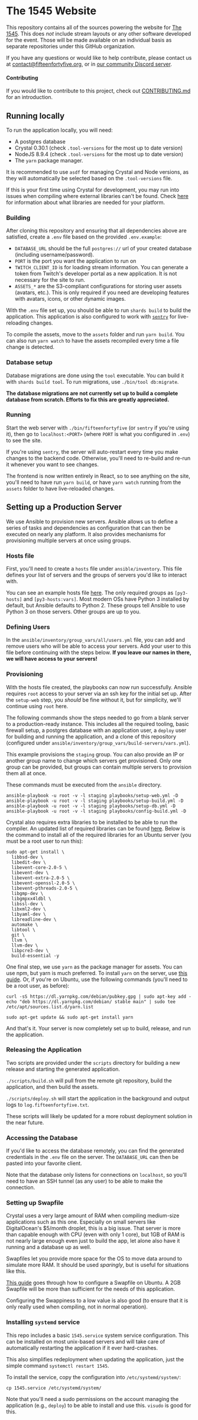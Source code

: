# The 1545 Website

This repository contains all of the sources powering the website for [The 1545](fifteenfortyfive.org). This does _not_ include stream layouts or any other software developed for the event. Those will be made available on an individual basis as separate repositories under this GitHub organization.

If you have any questions or would like to help contribute, please contact us at contact@fifteenfortyfive.org, or in [our community Discord server](https://discord.fifteenfortyfive.org).

#### Contributing

If you would like to contribute to this project, check out [CONTRIBUTING.md](./CONTRIBUTING.md) for an introduction.

## Running locally

To run the application locally, you will need:

- A postgres database
- Crystal 0.30.1 (check `.tool-versions` for the most up to date version)
- NodeJS 8.9.4 (check `.tool-versions` for the most up to date version)
- The `yarn` package manager.

It is recommended to use `asdf` for managing Crystal and Node versions, as they will automatically be selected based on the `.tool-versions` file.

If this is your first time using Crystal for development, you may run into issues when compiling where external libraries can't be found. Check [here](https://github.com/crystal-lang/crystal/wiki/All-required-libraries) for information about what libraries are needed for your platform.

### Building

After cloning this repository and ensuring that all dependencies above are satisfied, create a `.env` file based on the provided `.env.example`:

- `DATABASE_URL` should be the full `postgres://` url of your created database (including username/password).
- `PORT` is the port you want the application to run on
- `TWITCH_CLIENT_ID` is for loading stream information. You can generate a token from Twitch's developer portal as a new application. It is not necessary for the site to run.
- `ASSETS_*` are the S3-compliant configurations for storing user assets (avatars, etc.). This is only required if you need are developing features with avatars, icons, or other dynamic images.

With the `.env` file set up, you should be able to run `shards build` to build the application. This application is also configured to work with [`sentry`](https://github.com/samueleaton/sentry) for live-reloading changes.

To compile the assets, move to the `assets` folder and run `yarn build`. You can also run `yarn watch` to have the assets recompiled every time a file change is detected.

### Database setup

Database migrations are done using the `tool` executable. You can build it with `shards build tool`. To run migrations, use `./bin/tool db:migrate`.

**The database migrations are not currently set up to build a complete database from scratch. Efforts to fix this are greatly appreciated.**

### Running

Start the web server with `./bin/fifteenfortyfive` (or `sentry` if you're using it), then go to `localhost:<PORT>` (where `PORT` is what you configured in `.env`) to see the site.

If you're using `sentry`, the server will auto-restart every time you make changes to the backend code. Otherwise, you'll need to re-build and re-run it whenever you want to see changes.

The frontend is now written entirely in React, so to see anything on the site, you'll need to have run `yarn build`, or have `yarn watch` running from the `assets` folder to have live-reloaded changes.

## Setting up a Production Server

We use Ansible to provision new servers. Ansible allows us to define a series of tasks and dependencies as configuration that can then be executed on nearly any platform. It also provides mechanisms for provisioning multiple servers at once using groups.

### Hosts file

First, you'll need to create a `hosts` file under `ansible/inventory`. This file defines your list of servers and the groups of servers you'd like to interact with.

You can see an example hosts file [here](/example-hosts). The only required groups as `[py3-hosts]` and `[py3-hosts:vars]`. Most modern OSs have Python 3 installed by default, but Ansible defaults to Python 2. These groups tell Ansible to use Python 3 on those servers. Other groups are up to you.

### Defining Users

In the `ansible/inventory/group_vars/all/users.yml` file, you can add and remove users who will be able to access your servers. Add your user to this file before continuing with the steps below. **If you leave our names in there, we will have access to your servers!**

### Provisioning

With the hosts file created, the playbooks can now run successfully. Ansible requires `root` access to your server via an ssh key for the initial set up. After the `setup-web` step, you _should_ be fine without it, but for simplicity, we'll continue using `root` here.

The following commands show the steps needed to go from a blank server to a production-ready instance. This includes all the required tooling, basic firewall setup, a postgres database with an application user, a `deploy` user for building and running the application, and a clone of this repository (configured under `ansible/inventory/group_vars/build-servers/vars.yml`).

This example provisions the `staging` group. You can also provide an IP or another group name to change which servers get provisioned. Only one group can be provided, but groups can contain multiple servers to provision them all at once.

These commands must be executed from the `ansible` directory.

```shell
ansible-playbook -u root -v -l staging playbooks/setup-web.yml -D
ansible-playbook -u root -v -l staging playbooks/setup-build.yml -D
ansible-playbook -u root -v -l staging playbooks/setup-db.yml -D
ansible-playbook -u root -v -l staging playbooks/config-build.yml -D
```

Crystal also requires extra libraries to be installed to be able to run the compiler. An updated list of required libraries can be found [here](https://github.com/crystal-lang/crystal/wiki/All-required-libraries). Below is the command to install all of the required libraries for an Ubuntu server (you must be a root user to run this):

```shell
sudo apt-get install \
  libbsd-dev \
  libedit-dev \
  libevent-core-2.0-5 \
  libevent-dev \
  libevent-extra-2.0-5 \
  libevent-openssl-2.0-5 \
  libevent-pthreads-2.0-5 \
  libgmp-dev \
  libgmpxx4ldbl \
  libssl-dev \
  libxml2-dev \
  libyaml-dev \
  libreadline-dev \
  automake \
  libtool \
  git \
  llvm \
  llvm-dev \
  libpcre3-dev \
  build-essential -y
```

One final step, we use `yarn` as the package manager for assets. You can use npm, but yarn is much preferred. To install `yarn` on the server, use [this guide](https://yarnpkg.com/en/docs/install#debian-stable). Or, if you're on Ubuntu, use the following commands (you'll need to be a root user, as before):

```shell
curl -sS https://dl.yarnpkg.com/debian/pubkey.gpg | sudo apt-key add -
echo "deb https://dl.yarnpkg.com/debian/ stable main" | sudo tee /etc/apt/sources.list.d/yarn.list

sudo apt-get update && sudo apt-get install yarn
```

And that's it. Your server is now completely set up to build, release, and run the application.

### Releasing the Application

Two scripts are provided under the `scripts` directory for building a new release and starting the generated application.

`./scripts/build.sh` will pull from the remote git repository, build the application, and then build the assets.

`./scripts/deploy.sh` will start the application in the background and output logs to `log.fifteenfortyfive.txt`.

These scripts will likely be updated for a more robust deployment solution in the near future.

### Accessing the Database

If you'd like to access the database remotely, you can find the generated credentials in the `.env` file on the server. The `DATABASE_URL` can then be pasted into your favorite client.

Note that the database only listens for connections on `localhost`, so you'll need to have an SSH tunnel (as any user) to be able to make the connection.

### Setting up Swapfile

Crystal uses a very large amount of RAM when compiling medium-size applications such as this one. Especially on small servers like DigitalOcean's \$5/month droplet, this is a big issue. That server is more than capable enough with CPU (even with only 1 core), but 1GB of RAM is not nearly large enough even just to build the app, let alone also have it running and a database up as well.

Swapfiles let you provide more space for the OS to move data around to simulate more RAM. It should be used _sparingly_, but is useful for situations like this.

[This guide](https://linuxize.com/post/how-to-add-swap-space-on-ubuntu-18-04/) goes through how to configure a Swapfile on Ubuntu. A 2GB Swapfile will be more than sufficient for the needs of this application.

Configuring the Swappiness to a low value is also good (to ensure that it is only really used when compiling, not in normal operation).

### Installing `systemd` service

This repo includes a basic `1545.service` system service configuration. This can be installed on most unix-based servers and will take care of automatically restarting the application if it ever hard-crashes.

This also simplifies redeployment when updating the application, just the simple command `systemctl restart 1545`.

To install the service, copy the configuration into `/etc/systemd/system/`:

```
cp 1545.service /etc/systemd/system/
```

Note that you'll need a sudo permissions on the account managing the application (e.g., `deploy`) to be able to install and use this. `visudo` is good for this.
